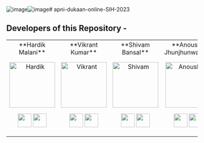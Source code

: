 ![image](https://github.com/puranjayb/apni-dukaan-online-SIH-2023/assets/90250628/95ff563f-a1c8-45e9-b454-654d8661b207)![image](https://github.com/puranjayb/apni-dukaan-online-SIH-2023/assets/90250628/e8db1234-3549-4555-a2b7-611a9f2d1381)# apni-dukaan-online-SIH-2023
<div><h2><strong>Developers of this Repository -</strong></h2></div>

<table align="center">
<tr align="center">

<td>
**Hardik Malani**

<p align="center">
<img src = "https://avatars.githubusercontent.com/u/113377657?v=4"  height="120" alt="Hardik">
</p>
<p align="center">
<a href = "https://github.com/hardik-malani"><img src = "http://www.iconninja.com/files/241/825/211/round-collaboration-social-github-code-circle-network-icon.svg" width="36" height = "36"/></a>
<a href = "https://www.linkedin.com/in/hardik-malani-cybersecurity/">
<img src = "http://www.iconninja.com/files/863/607/751/network-linkedin-social-connection-circular-circle-media-icon.svg" width="36" height="36"/>
</a>
</p>
</td>


<td>
**Vikrant Kumar**

<p align="center">
<img src = "https://avatars.githubusercontent.com/u/139103899?v=4"  height="120" alt="Vikrant">
</p>
<p align="center">
<a href = "https://github.com/Vikrant0306"><img src = "http://www.iconninja.com/files/241/825/211/round-collaboration-social-github-code-circle-network-icon.svg" width="36" height = "36"/></a>
<a href = "https://www.linkedin.com/in/vikrant-kumar-singh-4bb300251/">
<img src = "http://www.iconninja.com/files/863/607/751/network-linkedin-social-connection-circular-circle-media-icon.svg" width="36" height="36"/>
</a>
</p>
</td>


<td> 
**Shivam Bansal**

<p align="center">
<img src = "https://avatars.githubusercontent.com/u/113500973?v=4"  height="120" alt="Shivam">
</p>
<p align="center">
  
<a href = "https://github.com/ShivamBansal07"><img src = "http://www.iconninja.com/files/241/825/211/round-collaboration-social-github-code-circle-network-icon.svg" width="36" height = "36"/></a>
<a href = "https://www.linkedin.com/in/shivam-bansal-0516b1245/">
<img src = "http://www.iconninja.com/files/863/607/751/network-linkedin-social-connection-circular-circle-media-icon.svg" width="36" height="36"/>
</a>
</p>
</td>

<td>
**Anouska Jhunjhunwala**

<p align="center">
<img src = "https://avatars.githubusercontent.com/u/82711261?v=4"  height="120" alt="Anouska">
</p>
<p align="center">
  
<a href = "https://github.com/AnouskaJ"><img src = "http://www.iconninja.com/files/241/825/211/round-collaboration-social-github-code-circle-network-icon.svg" width="36" height = "36"/></a>
<a href = "https://www.linkedin.com/in/anouska-jhunjhunwala-b3b117171/">
<img src = "http://www.iconninja.com/files/863/607/751/network-linkedin-social-connection-circular-circle-media-icon.svg" width="36" height="36"/>
</a>
</p>
</td>


<td> 
**Paavan Agrwal**

<p align="center">
<img src = "https://avatars.githubusercontent.com/u/115879925?v=4"  height="120" alt="Paavan">
</p>
<p align="center">
  
<a href = "https://github.com/AgrPaavan"><img src = "http://www.iconninja.com/files/241/825/211/round-collaboration-social-github-code-circle-network-icon.svg" width="36" height = "36"/></a>
<a href = "https://www.linkedin.com/in/paavan-agrawal-28186a201/">
<img src = "http://www.iconninja.com/files/863/607/751/network-linkedin-social-connection-circular-circle-media-icon.svg" width="36" height="36"/>
</a>
</p>
</td>


<td>
**Puranjay B**

<p align="center">
<img src = "https://avatars.githubusercontent.com/u/90250628?s=400&u=59a21a80b8390e1aaefed3038d5f87745e4caf55&v=4"  height="120" alt="Puranjay Bhargava">
</p>
<p align="center">
<a href = "https://github.com/puranjayb"><img src = "http://www.iconninja.com/files/241/825/211/round-collaboration-social-github-code-circle-network-icon.svg" width="36" height = "36"/></a>
<a href = "https://www.linkedin.com/in/puranjayb/">
<img src = "http://www.iconninja.com/files/863/607/751/network-linkedin-social-connection-circular-circle-media-icon.svg" width="36" height="36"/>
</a>
</p>
</td>

</table>
